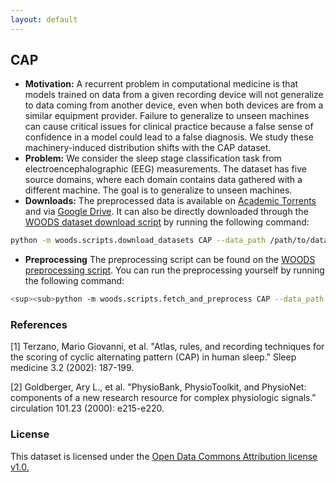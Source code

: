 ```yaml
---
layout: default
---
```


## CAP
- **Motivation:** A recurrent problem in computational medicine is that models trained on data from a given recording device will not generalize to data coming from another device, even when both devices are from a similar equipment provider. Failure to generalize to unseen machines can cause critical issues for clinical practice because a false sense of confidence in a model could lead to a false diagnosis. We study these machinery-induced distribution shifts with the CAP dataset.
- **Problem:** We consider the sleep stage classification task from electroencephalographic (EEG) measurements. The dataset has five source domains, where each domain contains data gathered with a different machine. The goal is to generalize to unseen machines.
- **Downloads:** The preprocessed data is available on [Academic Torrents](https://academictorrents.com/details/500d0c473108ef72e01b0f8037251b09331467f9) and via [Google Drive](https://drive.google.com/uc?id=1NFwX2CqLrenWF4az0c6J-OglAoD48PAT). It can also be directly downloaded through the [WOODS dataset download script](https://github.com/jc-audet/WOODS/blob/main/woods/scripts/download_datasets.py) by running the following command:
```sh
python -m woods.scripts.download_datasets CAP --data_path /path/to/data
```
- **Preprocessing** The preprocessing script can be found on the [WOODS preprocessing script](https://github.com/jc-audet/WOODS/blob/main/woods/scripts/fetch_and_preprocess.py). You can run the preprocessing yourself by running the following command:

```sh
<sup><sub>python -m woods.scripts.fetch_and_preprocess CAP --data_path /path/to/data<sub><sup>
```

### References

[1] Terzano, Mario Giovanni, et al. "Atlas, rules, and recording techniques for the scoring of cyclic alternating pattern (CAP) in human sleep." Sleep medicine 3.2 (2002): 187-199.

[2] Goldberger, Ary L., et al. "PhysioBank, PhysioToolkit, and PhysioNet: components of a new research resource for complex physiologic signals." circulation 101.23 (2000): e215-e220.

### License
This dataset is licensed under the [Open Data Commons Attribution license v1.0.](https://opendatacommons.org/licenses/by/summary/index.html)